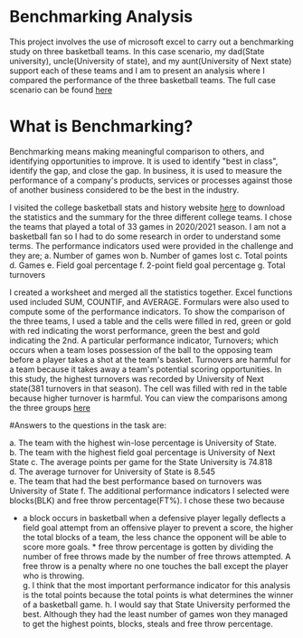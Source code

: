 # Benchmarking Analysis

This project involves the use of microsoft excel to carry out a benchmarking study on three basketball teams. In this case scenario, my dad(State university), uncle(University of state), and my aunt(University of Next state) support each of these teams and I am to present an analysis where I compared the performance of the three basketball teams. The full case scenario can be found [here]()
# What is Benchmarking?
Benchmarking means making meaningful comparison to others, and identifying opportunities to improve. It is used to identify "best in class", identify the gap, and close the gap. In business, it is used to measure the performance of a company's products, services or processes against those of another business considered to be the best in the industry.

I visited the college basketball stats and history website [here](https://www.sports-reference.com/cbb/) to download the statistics and the summary for the three different college teams. I chose the teams that played a total of 33 games in 2020/2021 season.
I am not a basketball fan so I had to do some research in order to understand some terms. The performance indicators used were provided in the challenge and they are;
a. Number of games won
b. Number of games lost
c. Total points
d. Games
e. Field goal percentage
f. 2-point field goal percentage
g. Total turnovers

I created a worksheet and merged all the statistics together. Excel functions used included SUM, COUNTIF, and AVERAGE. Formulars were also used to compute some of the performance indicators. 
To show the comparison of the three teams, I used a table and the cells were filled in red, green or gold with red indicating the worst performance, green the best and gold indicating the 2nd. 
A particular performance indicator, Turnovers; which occurs when a team loses possession of the ball to the opposing team before a player takes a shot at the team's basket. Turnovers are harmful for a team because it takes away a team's potential scoring opportunities. In this study, the highest turnovers was recorded by University of Next state(381 turnovers in that season). The cell was filled with red in the table because higher turnover is harmful.
You can view the comparisons among the three groups [here](https://github.com/Thehalima/Benchmarking-Analysis/blob/main/benchmarking.png)

#Answers to the questions in the task are:

a. The team with the highest win-lose percentage is University of State.                            
b. The team with the highest field goal percentage is University of Next State                                                                                          c. The average points per game for the State University is 74.818                       
d. The average turnover for University of State is 8.545                                        
e. The team that had the best performance based on turnovers was University of State                                                                                  f. The additional performance indicators I selected were blocks(BLK) and free throw percentage(FT%). I chose these two because 
* a block occurs in basketball when a defensive player legally deflects a field goal attempt from an offensive player to prevent a score, the higher the total blocks of a team, the less chance the opponent will be able to score more goals.                                                                                              * free throw percentage is gotten by dividing the number of free throws made by the number of free throws attempted. A free throw is a penalty where no one touches the ball except the player who is throwing.                
g. I think that the most important performance indicator for this analysis is the total points because the total points is what determines the winner of  a basketball game.
h. I would say that State University performed the best. Although they had the least number of games won they managed to get the highest points, blocks, steals and free throw percentage.

